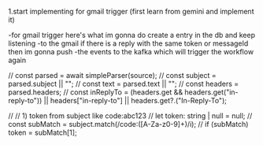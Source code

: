<!-- implement The send email node for now  -->
<!-- add LRU CACHE (least recently used cache in executor for transporters in order to maintain a min amount of transporter) -->
1.start implementing for gmail trigger (first learn from gemini and implement it)

-for gmail trigger here's what im gonna do create a entry in the db and keep listening -to the gmail if there is a reply with the same token or messageId then im gonna push
-the events to the kafka which will trigger the workflow again 





//  const parsed = await simpleParser(source);
//   const subject = parsed.subject || "";
//   const text = parsed.text || "";
//   const headers = parsed.headers;
//   const inReplyTo = (headers.get && headers.get("in-reply-to")) || headers["in-reply-to"] || headers.get?.("In-Reply-To");

//   // 1) token from subject like code:abc123
//   let token: string | null = null;
//   const subMatch = subject.match(/code:([A-Za-z0-9]+)/i);
//   if (subMatch) token = subMatch[1];

